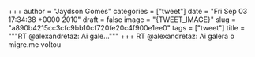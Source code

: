 
+++
author = "Jaydson Gomes"
categories = ["tweet"]
date = "Fri Sep 03 17:34:38 +0000 2010"
draft = false
image = "{TWEET_IMAGE}"
slug = "a890b4215cc3cfc9bb10cf720fe20c4f900e1ee0"
tags = ["tweet"]
title = """RT @alexandretaz: Ai gale..."""
+++
RT @alexandretaz: Ai galera o migre.me voltou
